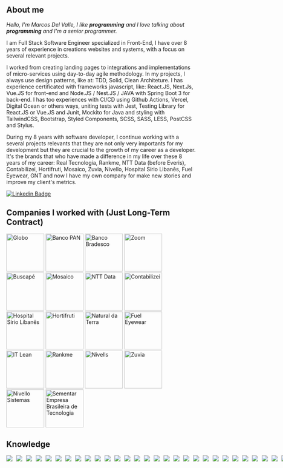 ## About me
*Hello, I'm Marcos Del Valle, I like **programming** and I love talking about **programming** and I'm a senior programmer.*

I am Full Stack Software Engineer specialized in Front-End, I have over 8 years of experience in creations websites and systems, with a focus on several relevant projects.

I worked from creating landing pages to integrations and implementations of micro-services using day-to-day agile methodology. In my projects, I always use design patterns, like at: TDD, Solid, Clean Architeture. I has experience certificated with frameworks javascript, like: React.JS, Next.Js, Vue.JS for front-end and Node.JS / Nest.JS / JAVA with Spring Boot 3 for back-end. I has too experiences with CI/CD using Github Actions, Vercel, Digital Ocean or others ways, uniting tests with Jest, Testing Library for React.JS or Vue.JS and Junit, Mockito for Java and styling with TailwindCSS, Bootstrap, Styled Components, SCSS, SASS, LESS, PostCSS and Stylus. 

During my 8 years with software developer, I continue working with a several projects relevants that they are not only very importants for my development but they are crucial to the growth of my career as a developer. It's the brands that who have made a difference in my life over these 8 years of my career: Real Tecnologia, Rankme, NTT Data (before Everis), Contabilizei, Hortifruti, Mosaico, Zuvia, Nivello, Hospital Sírio Libanês, Fuel Eyewear, GNT and now I have my own company for make new stories and improve my client's metrics.

[![Linkedin Badge](https://img.shields.io/badge/-Linkedin-blue?style=for-the-badge&logo=Linkedin&logoColor=white&link=https://github.com/sucodev)](https://www.linkedin.com/in/mansodelvalle/)

## Companies I worked with (Just Long-Term Contract)
<div>
<img alt="Globo" height="100px" width="100px" src="https://media.licdn.com/dms/image/v2/D4D0BAQH9HR-4AJtJ9Q/company-logo_200_200/company-logo_200_200/0/1735768500060/globo_logo?e=1745452800&v=beta&t=CEZdnuqsG2_WbMF4sMSvVAdKlmLcvck_EYFLeUloM6M"/>
<img alt="Banco PAN" height="100px" width="100px" src="https://media.licdn.com/dms/image/v2/D4D0BAQE0q-le5zrlsQ/company-logo_100_100/company-logo_100_100/0/1693327148478/banco_pan_logo?e=1745452800&v=beta&t=gT5Xt-vvfoJUneAIVa1j3DECBl5MGm533SuIr2aWcuk"/>
<img alt="Banco Bradesco" height="100px" src="https://marcas-logos.net/wp-content/uploads/2020/10/Bradesco-Logo-2009.jpg"/>
<img alt="Zoom" height="100px" src="https://99prod.s3.amazonaws.com/uploads/c59b13a4-ff9e-471c-b748-63e9de3f5b8a/thumb.png"/>
<img alt="Buscapé" height="100px" src="https://i.ibb.co/pbszYkF/logo-buscape-12g-X0v.png"/>
<img alt="Mosaico" height="100px" src="https://media-exp1.licdn.com/dms/image/C4D0BAQH-7cYQqFTazA/company-logo_200_200/0/1612526531994?e=2147483647&v=beta&t=4xZoCNHlfr88hUrudi2hzqLtBIM5XfUzOQv7y4_RtVs"/>
<img alt="NTT Data" height="100px" width="100px" src="https://media.licdn.com/dms/image/v2/D560BAQEwvMsNf7VIxA/company-logo_200_200/company-logo_200_200/0/1719800407529/nttdata_logo?e=1745452800&v=beta&t=NyrLOij-N2tzLSvtAyJbbsvWthOk3ARI4THDuZ1GCAs"/>
<img alt="Contabilizei" height="100px" width="100px" src="https://media.licdn.com/dms/image/v2/C4D0BAQFIobDmaNDEGg/company-logo_200_200/company-logo_200_200/0/1660682467689/contabilizei_logo?e=1745452800&v=beta&t=_Z2btInSHgknr1hIwucc96hEN1-BlP87bSYQiZmpM9s"/>
<img alt="Hospital Sírio Libanês" height="100px" width="100px" src="https://media.licdn.com/dms/image/v2/C4D0BAQErEP4ed610wA/company-logo_200_200/company-logo_200_200/0/1631320766486?e=1745452800&v=beta&t=J6Hw7to8h-8Fj0gxLXDLdyTT0rxpd0qjOB8k6urNg-I"/>
<img alt="Hortifruti" height="100px" width="100px" src="https://media.licdn.com/dms/image/v2/D4D0BAQEol2xhq86C-Q/company-logo_200_200/company-logo_200_200/0/1721916509641/hortifrutinaturaldaterra_logo?e=1745452800&v=beta&t=WSeQ6-_Q7ecTmQxBXfRwlpZN02ZHNIMolDPQjDg175I"/>
<img alt="Natural da Terra" height="100px" width="100px" src="https://media.licdn.com/dms/image/v2/C4D0BAQFpujlBT_hIUA/company-logo_100_100/company-logo_100_100/0/1679073755631/naturaldaterra_logo?e=1745452800&v=beta&t=Cw6lHqMLC2gcxvpqAN-fqBrnX49T96rSbKXstoe5Rps"/>
<img alt="Fuel Eyewear" height="100px" width="100px" src="https://media.licdn.com/dms/image/v2/D4D0BAQFGRCSXw00YtQ/company-logo_200_200/company-logo_200_200/0/1662724056354?e=1745452800&v=beta&t=4wT5XUPSrwxX_aTVKzNgJuNJJRd6CVXgSwNxP0k8QEA"/>
<img alt="IT Lean" height="100px" width="100px" src="https://media.licdn.com/dms/image/v2/C4E0BAQH1fUWJqN6Y9g/company-logo_100_100/company-logo_100_100/0/1631125374939?e=1745452800&v=beta&t=o9fTfz_A7PYeyrLG4yTMSqWbeHE4J3LUekdbDtINPYE"/>
<img alt="Rankme" height="100px" width="100px" src="https://media.licdn.com/dms/image/v2/D4D0BAQHrdNviuCd5yA/company-logo_200_200/company-logo_200_200/0/1718317787831?e=1745452800&v=beta&t=N_9WrEyq52GUiJvSQPei-AxrL9vpFJyjs1TVWSokBiU"/>
<img alt="Nivells" height="100px" width="100px" src="https://media.licdn.com/dms/image/v2/D4D0BAQFF_mNF42yW9w/company-logo_100_100/company-logo_100_100/0/1729860888091?e=1745452800&v=beta&t=Pjm0V55imwM9MjfENqJqEXBTZkRra8sp_AhBE4dYbTI"/>
<img alt="Zuvia" height="100px" width="100px" src="https://media.licdn.com/dms/image/v2/D4D0BAQFDICX2xlzOJA/company-logo_100_100/company-logo_100_100/0/1695233230041/zuvia_logo?e=1745452800&v=beta&t=A5T8stYoyQIDXPDf1JqXVAxIwdeDAWu_DFgzObYxVZQ"/>
<img alt="Nivello Sistemas" height="100px" width="100px" src="https://media.licdn.com/dms/image/v2/C4D0BAQHoe8VLAul6zg/company-logo_100_100/company-logo_100_100/0/1641604326878/nivello_sistemas_logo?e=1745452800&v=beta&t=UxHekCf7NI1h_2nGy7ZdF5-iQkE0_UeFa-JrCKysGFI"/>
<img alt="Sementar Empresa Brasileira de Tecnologia" height="100px" src="https://media.licdn.com/dms/image/v2/C4D0BAQHfD7C5jGvgpg/company-logo_100_100/company-logo_100_100/0/1672067772286/sementar_logo?e=1745452800&v=beta&t=l4BydORckWKNjVu3l9Xw0NFapHAkc8h2Iy9LptUryHk"/>

## Knowledge
<div style="display: flex; gap: 10px;">
<img src="https://img.shields.io/badge/HTML5-E34F26?style=for-the-badge&logo=html5&logoColor=white"/>
<img src="https://img.shields.io/badge/CSS3-1572B6?style=for-the-badge&logo=css3&logoColor=white"/>
<img src="https://img.shields.io/badge/JavaScript-323330?style=for-the-badge&logo=javascript&logoColor=F7DF1E"/>
<img src="https://img.shields.io/badge/TypeScript-007ACC?style=for-the-badge&logo=typescript&logoColor=white"/>
<img src="https://img.shields.io/badge/Java-ED8B00?style=for-the-badge&logo=java&logoColor=white"/>
<img src="https://img.shields.io/badge/Go-00ADD8?style=for-the-badge&logo=go&logoColor=white"/>
<img src="https://img.shields.io/badge/Pandas-2C2D72?style=for-the-badge&logo=pandas&logoColor=white"/>
<img src="https://img.shields.io/badge/TensorFlow-FF6F00?style=for-the-badge&logo=TensorFlow&logoColor=white"/>
<img src="https://img.shields.io/badge/MySQL-00000F?style=for-the-badge&logo=mysql&logoColor=white"/>
<img src="https://img.shields.io/badge/PostgreSQL-316192?style=for-the-badge&logo=postgresql&logoColor=white"/>
<img src="https://img.shields.io/badge/MongoDB-4EA94B?style=for-the-badge&logo=mongodb&logoColor=white"/>
<img src="https://img.shields.io/badge/Node.js-339933?style=for-the-badge&logo=nodedotjs&logoColor=white"/>
<img src="https://img.shields.io/badge/npm-CB3837?style=for-the-badge&logo=npm&logoColor=white"/>
<img src="https://img.shields.io/badge/Yarn-2C8EBB?style=for-the-badge&logo=yarn&logoColor=white"/>
<img src="https://img.shields.io/badge/Sass-CC6699?style=for-the-badge&logo=sass&logoColor=white"/>

<img src="https://img.shields.io/badge/Gatsby-663399?style=for-the-badge&logo=gatsby&logoColor=white"/>
<img src="https://img.shields.io/badge/React-20232A?style=for-the-badge&logo=react&logoColor=61DAFB"/>
<img src="https://img.shields.io/badge/Vue.js-35495E?style=for-the-badge&logo=vuedotjs&logoColor=4FC08D"/>
<img src="https://img.shields.io/badge/Angular-DD0031?style=for-the-badge&logo=angular&logoColor=white"/>
<img src="https://img.shields.io/badge/styled--components-DB7093?style=for-the-badge&logo=styled-components&logoColor=white"/>
<img src="https://img.shields.io/badge/Redux-593D88?style=for-the-badge&logo=redux&logoColor=white"/>
<img src="https://img.shields.io/badge/Spring-6DB33F?style=for-the-badge&logo=spring&logoColor=white"/>
<img src="https://img.shields.io/badge/Docker-2CA5E0?style=for-the-badge&logo=docker&logoColor=white"/>
<img src="https://img.shields.io/badge/kubernetes-326ce5.svg?&style=for-the-badge&logo=kubernetes&logoColor=white"/>
<img src="https://img.shields.io/badge/nuxt.js-00C58E?style=for-the-badge&logo=nuxtdotjs&logoColor=white"/>
<img src="https://img.shields.io/badge/next.js-000000?style=for-the-badge&logo=nextdotjs&logoColor=white"/>
<img src="https://img.shields.io/badge/Git-F05032?style=for-the-badge&logo=git&logoColor=white"/>
<img src="https://img.shields.io/badge/Postman-FF6C37?style=for-the-badge&logo=Postman&logoColor=white"/>
<img src="https://img.shields.io/badge/Insomnia-5849be?style=for-the-badge&logo=Insomnia&logoColor=white"/>
<img src="https://img.shields.io/badge/Selenium-43B02A?style=for-the-badge&logo=Selenium&logoColor=white"/>
<img src="https://img.shields.io/badge/Swagger-85EA2D?style=for-the-badge&logo=Swagger&logoColor=white"/>
<img src="https://img.shields.io/badge/Junit5-25A162?style=for-the-badge&logo=junit5&logoColor=white"/>
<img src="https://img.shields.io/badge/Webpack-8DD6F9?style=for-the-badge&logo=Webpack&logoColor=white"/>
<img src="https://img.shields.io/badge/Jira-0052CC?style=for-the-badge&logo=Jira&logoColor=white"/>
<img src="https://img.shields.io/badge/Amazon_AWS-232F3E?style=for-the-badge&logo=amazon-aws&logoColor=white"/>
<img src="https://img.shields.io/badge/Heroku-430098?style=for-the-badge&logo=heroku&logoColor=white"/>
<img src="https://img.shields.io/badge/Netlify-00C7B7?style=for-the-badge&logo=netlify&logoColor=white"/>
<img src="https://img.shields.io/badge/Vercel-000000?style=for-the-badge&logo=vercel&logoColor=white"/>
<img src="https://img.shields.io/badge/Cloudflare-F38020?style=for-the-badge&logo=Cloudflare&logoColor=white"/>
</div>

